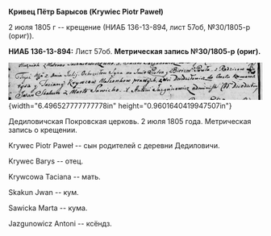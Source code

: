 **Кривец Пётр Барысов (Krywiec Piotr Paweł)**

2 июля 1805 г -- крещение (НИАБ 136-13-894, лист 57об, №30/1805-р
(ориг)).

**НИАБ 136-13-894:** Лист 57об. **Метрическая запись №30/1805-р
(ориг).**

![](./media/eb473e4fa9fae93f19ee8295a7a0b188e6c010bf.png){width="6.496527777777778in"
height="0.9601640419947507in"}

Дедиловичская Покровская церковь. 2 июля 1805 года. Метрическая запись о
крещении.

Krywec Piotr Paweł -- сын родителей с деревни Дедиловичи.

Krywec Barys -- отец.

Krywcowa Taciana -- мать.

Skakun Jwan -- кум.

Sawicka Marta -- кума.

Jazgunowicz Antoni -- ксёндз.
